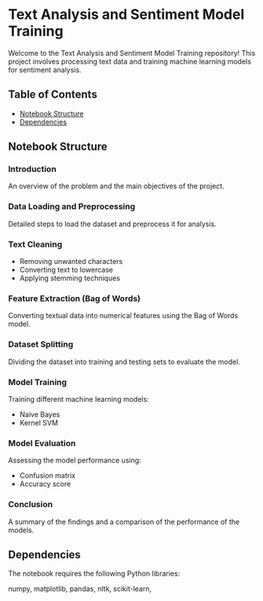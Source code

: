 # Text Analysis and Sentiment Model Training
Welcome to the Text Analysis and Sentiment Model Training repository! This project involves processing text data and training machine learning models for sentiment analysis.

## Table of Contents
- [Notebook Structure](#notebook-structure)
- [Dependencies](#dependencies)

## Notebook Structure

### Introduction
An overview of the problem and the main objectives of the project.

### Data Loading and Preprocessing
Detailed steps to load the dataset and preprocess it for analysis.

### Text Cleaning
- Removing unwanted characters
- Converting text to lowercase
- Applying stemming techniques

### Feature Extraction (Bag of Words)
Converting textual data into numerical features using the Bag of Words model.

### Dataset Splitting
Dividing the dataset into training and testing sets to evaluate the model.

### Model Training
Training different machine learning models:
- Naive Bayes
- Kernel SVM

### Model Evaluation
Assessing the model performance using:
- Confusion matrix
- Accuracy score

### Conclusion
A summary of the findings and a comparison of the performance of the models.

## Dependencies
The notebook requires the following Python libraries:

numpy,
matplotlib,
pandas,
nltk,
scikit-learn,


